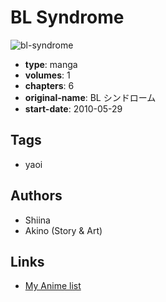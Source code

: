 # BL Syndrome

![bl-syndrome](https://cdn.myanimelist.net/images/manga/2/141975.jpg)

-   **type**: manga
-   **volumes**: 1
-   **chapters**: 6
-   **original-name**: BL シンドローム
-   **start-date**: 2010-05-29

## Tags

-   yaoi

## Authors

-   Shiina
-   Akino (Story & Art)

## Links

-   [My Anime list](https://myanimelist.net/manga/81655/BL_Syndrome)
